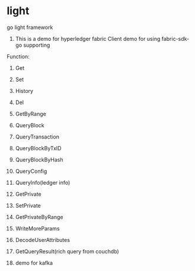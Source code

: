 # light
go light framework

1. This is a demo for hyperledger fabric Client demo for using fabric-sdk-go supporting

Function:
1. Get
2. Set
3. History
4. Del
5. GetByRange
6. QueryBlock
7. QueryTransaction
8. QueryBlockByTxID
9. QueryBlockByHash
10. QueryConfig
11. QueryInfo(ledger info)
12. GetPrivate
13. SetPrivate
14. GetPrivateByRange
15. WriteMoreParams
16. DecodeUserAttributes
17. GetQueryResult(rich query from couchdb)

2. demo for kafka
